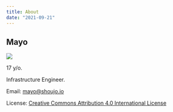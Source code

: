 ```yaml
---
title: About
date: "2021-09-21"
---
```


## Mayo

![](https://github.com/mayocream.png)

<canvas id="year" style="width: 16px" width="32" height="32"></canvas><noscript>17</noscript> y/o.
<script type="module">
  const year = new Date().getFullYear().toString().substr(-2)
  const ctx = document.getElementById('year').getContext('2d')
  ctx.font = '32px serif'
  ctx.fillText(year, 0, 32)
</script>  

Infrastructure Engineer.

Email: [mayo@shoujo.io](mailto:mayo@shoujo.io)

License: [Creative Commons Attribution 4.0 International License](http://creativecommons.org/licenses/by/4.0/)

